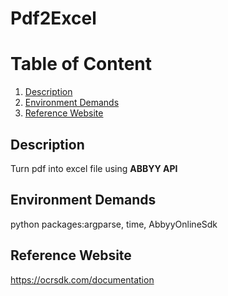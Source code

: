 # Pdf2Excel

# Table of Content
1. [Description](#description)
2. [Environment Demands](#environment_demands)
3. [Reference Website](#reference_website)

<a id="description"></a>
## Description
Turn pdf into excel file using <strong>ABBYY API</strong>

<a id="environment_demands"></a>
## Environment Demands
python packages:argparse, time, AbbyyOnlineSdk

<a id="reference_website"></a>
## Reference Website
https://ocrsdk.com/documentation

